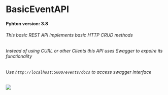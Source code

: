 # BasicEventAPI  
#### Pyhton version: 3.8  
###### This basic REST API implements basic HTTP CRUD methods  
###### Instead of using CURL or other Clients this API uses Swagger to expolre its functionality  
###### Use `http://localhost:5000/events/docs` to access swagger interface  
[![](https://i.ibb.co/hDThzTh/swagger.png)](https://i.ibb.co/hDThzTh/swagger.png)